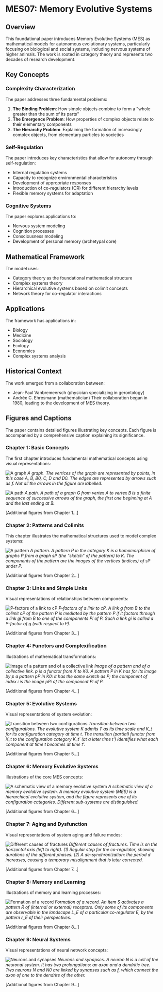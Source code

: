 # MES07: Memory Evolutive Systems

## Overview
This foundational paper introduces Memory Evolutive Systems (MES) as mathematical models for autonomous evolutionary systems, particularly focusing on biological and social systems, including nervous systems of higher animals. The work is rooted in category theory and represents two decades of research development.

## Key Concepts

### Complexity Characterization
The paper addresses three fundamental problems:
1. **The Binding Problem**: How simple objects combine to form a "whole greater than the sum of its parts"
2. **The Emergence Problem**: How properties of complex objects relate to their elementary components
3. **The Hierarchy Problem**: Explaining the formation of increasingly complex objects, from elementary particles to societies

### Self-Regulation
The paper introduces key characteristics that allow for autonomy through self-regulation:
- Internal regulation systems
- Capacity to recognize environmental characteristics
- Development of appropriate responses
- Introduction of co-regulators (CR) for different hierarchy levels
- Flexible memory systems for adaptation

### Cognitive Systems
The paper explores applications to:
- Nervous system modeling
- Cognition processes
- Consciousness modeling
- Development of personal memory (archetypal core)

## Mathematical Framework
The model uses:
- Category theory as the foundational mathematical structure
- Complex systems theory
- Hierarchical evolutive systems based on colimit concepts
- Network theory for co-regulator interactions

## Applications
The framework has applications in:
- Biology
- Medicine
- Sociology
- Ecology
- Economics
- Complex systems analysis

## Historical Context
The work emerged from a collaboration between:
- Jean-Paul Vanbremeersch (physician specializing in gerontology)
- Andrée C. Ehresmann (mathematician)
Their collaboration began in 1980, leading to the development of MES theory.

## Figures and Captions
The paper contains detailed figures illustrating key concepts. Each figure is accompanied by a comprehensive caption explaining its significance.

### Chapter 1: Basic Concepts
The first chapter introduces fundamental mathematical concepts using visual representations:

![A graph](@assets/mes07/image_0000.jpg)
*A graph. The vertices of the graph are represented by points, in this case A, B, B0, C, D and D0. The edges are represented by arrows such as f. Not all the arrows in the figure are labelled.*

![A path](@assets/mes07/image_0001.jpg)
*A path. A path of a graph G from vertex A to vertex B is a finite sequence of successive arrows of the graph, the first one beginning at A and the last ending at B.*

[Additional figures from Chapter 1...]

### Chapter 2: Patterns and Colimits
This chapter illustrates the mathematical structures used to model complex systems:

![A pattern](@assets/mes07/image_0013.jpg)
*A pattern. A pattern P in the category K is a homomorphism of graphs P from a graph sP (the "sketch" of the pattern) to K. The components of the pattern are the images of the vertices (indices) of sP under P.*

[Additional figures from Chapter 2...]

### Chapter 3: Links and Simple Links
Visual representations of relationships between components:

![P-factors of a link to cP](@assets/mes07/image_0019.jpg)
*P-factors of a link to cP. A link g from B to the colimit cP of the pattern P is mediated by the pattern P if it factors through a link gi from B to one of the components Pi of P. Such a link gi is called a P-factor of g (with respect to P).*

[Additional figures from Chapter 3...]

### Chapter 4: Functors and Complexification
Illustrations of mathematical transformations:

![Image of a pattern and of a collective link](@assets/mes07/image_0034.jpg)
*Image of a pattern and of a collective link. p is a functor from K to K0. A pattern P in K has for its image by p a pattern pP in K0: it has the same sketch as P; the component of index i is the image pPi of the component Pi of P.*

[Additional figures from Chapter 4...]

### Chapter 5: Evolutive Systems
Visual representations of system evolution:

![Transition between two configurations](@assets/mes07/image_0046.jpg)
*Transition between two configurations. The evolutive system K admits T as its time scale and K_t for its configuration category at time t. The transition (partial) functor from K_t to the configuration category K_t' (at a later time t') identifies what each component at time t becomes at time t'.*

[Additional figures from Chapter 5...]

### Chapter 6: Memory Evolutive Systems
Illustrations of the core MES concepts:

![A schematic view of a memory evolutive system](@assets/mes07/image_0054.jpg)
*A schematic view of a memory evolutive system. A memory evolutive system (MES) is a hierarchical evolutive system, and the figure represents one of its configuration categories. Different sub-systems are distinguished.*

[Additional figures from Chapter 6...]

### Chapter 7: Aging and Dysfunction
Visual representations of system aging and failure modes:

![Different causes of fractures](@assets/mes07/image_0062.jpg)
*Different causes of fractures. Time is on the horizontal axis (left to right). (1) Regular step for the co-regulator, showing durations of the different phases. (2) A de-synchronization: the period d increases, causing a temporary misalignment that is later corrected.*

[Additional figures from Chapter 7...]

### Chapter 8: Memory and Learning
Illustrations of memory and learning processes:

![Formation of a record](@assets/mes07/image_0068.jpg)
*Formation of a record. An item S activates a pattern R of (internal or external) receptors. Only some of its components are observable in the landscape L_E of a particular co-regulator E, by the pattern r_E of their perspectives.*

[Additional figures from Chapter 8...]

### Chapter 9: Neural Systems
Visual representations of neural network concepts:

![Neurons and synapses](@assets/mes07/image_0078.jpg)
*Neurons and synapses. A neuron N is a cell of the neuronal system. It has two prolongations: an axon and a dendritic tree. Two neurons N and N0 are linked by synapses such as f, which connect the axon of one to the dendrite of the other.*

[Additional figures from Chapter 9...] 